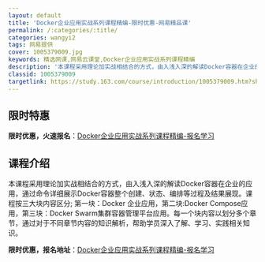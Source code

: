 ```yaml
---
layout: default
title: 'Docker企业应用实战系列课程精编-限时优惠-网易精品课'
permalink: /:categories/:title/
categories: wangyi2
tags: 网易提供
cover: 1005379009.jpg
keywords: 精选网课,网易云课堂,Docker企业应用实战系列课程精编
description: '本课程采用理论加实战相结合的方式，由入浅入深的解读Docker容器在企业的应用，通过命令详细展示Docker容器整个创建'
classid: 1005379009
targetlink: https://study.163.com/course/introduction/1005379009.htm?share=1&shareId=1025206652&utm_campaign=share&utm_medium=iphoneShare&utm_source=&utm_u=1025206652
---
```


## 限时特惠

**限时优惠，火速报名**：[Docker企业应用实战系列课程精编-报名学习](https://study.163.com/course/introduction/1005379009.htm?share=1&shareId=1025206652&utm_campaign=share&utm_medium=iphoneShare&utm_source=&utm_u=1025206652)

## 课程介绍

本课程采用理论加实战相结合的方式，由入浅入深的解读Docker容器在企业的应用，通过命令详细展示Docker容器整个创建、状态、编排等过程及结果展现。课程按三大块内容区分; 第一块：Docker 企业应用，第二块:Docker Compose应用，第三块：Docker Swarm集群容器管理平台应用。每一个块内容以划分多个章节，通过对于不同章节内容的知识解析，帮助学员深入了解、学习、实践相关知识。

**限时优惠，报名地址**：[Docker企业应用实战系列课程精编-报名学习](https://study.163.com/course/introduction/1005379009.htm?share=1&shareId=1025206652&utm_campaign=share&utm_medium=iphoneShare&utm_source=&utm_u=1025206652)

